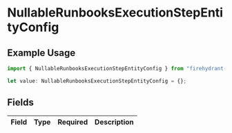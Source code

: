 # NullableRunbooksExecutionStepEntityConfig

## Example Usage

```typescript
import { NullableRunbooksExecutionStepEntityConfig } from "firehydrant-typescript-sdk/models/components";

let value: NullableRunbooksExecutionStepEntityConfig = {};
```

## Fields

| Field       | Type        | Required    | Description |
| ----------- | ----------- | ----------- | ----------- |